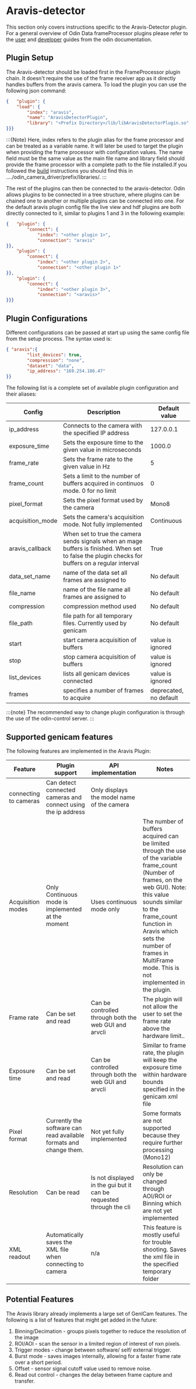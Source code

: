 # Aravis-detector

This section only covers instructions specific to the Aravis-Detector plugin. For a general overview of Odin Data frameProcessor plugins please refer to the [user](https://odin-detector.github.io/odin-data/master/user/explanations/frame-processor.html) and [developer](https://odin-detector.github.io/odin-data/master/developer/how-to/frame-processor-plugin.html) guides from the odin documentation.

## Plugin Setup

The Aravis-detector should be loaded first in the FrameProcessor plugin chain. It doesn't require the use of the frame receiver app as it directly handles buffers from the aravis camera. To load the plugin you can use the following json command:

```json
{   "plugin": {
    "load": {
        "index": "aravis",
        "name": "AravisDetectorPlugin",
        "library": "<Prefix Directory>/lib/libAravisDetectorPlugin.so"
}}}
```

:::{Note}
Here, index refers to the plugin alias for the frame processor and can be treated as a variable name. It will later be used to target the plugin when providing the frame processor with configuration values. The name field must be the same value as the main file name and library field should provide the frame processor with a complete path to the file installed.If you followed the [build](../tutorials/build.md) instructions you should find this in ..../odin_camera_driver/prefix/libraries/.
:::

The rest of the plugins can then be connected to the aravis-detector. Odin allows plugins to be connected in a tree structure, where plugins can be chained one to another or multiple plugins can be connected into one. For the default aravis plugin config file the live view and hdf plugins are both directly connected to it, similar to plugins 1 and 3 in the following example:

```json
{   "plugin": {
        "connect": {
            "index": "<other plugin 1>",
            "connection": "aravis"
}},
    "plugin": {
        "connect": {
            "index": "<other plugin 2>",
            "connection": "<other plugin 1>"
}},
    "plugin": {
        "connect": {
            "index": "<other plugin 3>",
            "connection": "<aravis>"
}}}
```

## Plugin Configurations

Different configurations can be passed at start up using the same config file from the setup process. The syntax used is:

```json
{ "aravis":{
        "list_devices": true,
        "compression": "none",
        "dataset": "data",
        "ip_address": "169.254.186.47"
}}
```

The following list is a complete set of available plugin configuration and their aliases:

| Config | Description| Default value |
|--------|------------|---------------|
| ip_address | Connects to the camera with the specified IP address | 127.0.0.1 |
| exposure_time | Sets the exposure time to the given value in microseconds | 1000.0 |
| frame_rate | Sets the frame rate to the given value in Hz | 5 |
| frame_count | Sets a limit to the number of buffers acquired in continuos mode. 0 for no limit | 0|
| pixel_format | Sets the pixel format used by the camera | Mono8 |
| acquisition_mode | Sets the camera's acquisition mode. Not fully implemented | Continuous |
| aravis_callback | When set to true the camera sends signals when an mage buffers is finished. When set to false the plugin checks for buffers on a regular interval | True |
| data_set_name | name of the data set all frames are assigned to | No default|
| file_name | name of the file name all frames are assigned to | No default |
| compression | compression method used | No default |
| file_path | file path for all temporary files. Currently used by genicam | No default |
| start | start camera acquisition of buffers | value is ignored |
| stop | stop camera acquisition of buffers | value is ignored |
| list_devices | lists all genicam devices connected | value is ignored |
| frames | specifies a number of frames to acquire | deprecated, no default |

:::{note}
The recommended way to change plugin configuration is through the use of the odin-control server.
:::

## Supported genicam features

The following features are implemented in the Aravis Plugin:

| Feature | Plugin support | API implementation | Notes|
|---------|----------------|--------------------|------|
| connecting to cameras| Can detect connected cameras and connect using the ip address | Only displays the model name of the camera| |
| Acquisition modes | Only Continuous mode is implemented at the moment | Uses continuous mode  only | The number of buffers acquired can be limited through the use of the variable frame_count (Number of frames, on the web GUI). Note: this value sounds similar to the frame_count function in Aravis which sets the number of frames in MultiFrame mode. This is not implemented in the plugin.|
| Frame rate | Can be set and read | Can be controlled through both the web GUI and arvcli| The plugin will not allow the user to set the frame rate above the hardware limit..|
| Exposure time | Can be set and read | Can be controlled through both the web GUI and arvcli| Similar to frame rate, the plugin will keep the exposure time within hardware bounds specified in the genicam xml file|
| Pixel format | Currently the software can read available formats and change them. | Not yet fully implemented |Some formats are not supported because they require further processing (Mono12) |
| Resolution | Can be read | Is not displayed in the gui but it can be requested through the cli | Resolution can only be changed through AOI/ROI or Binning which are not yet implemented |
| XML readout | Automatically saves the XML file when connecting to camera | n/a |This feature is mostly useful for trouble shooting. Saves the xml file in the specified temporary folder  |

## Potential Features

The Aravis library already implements a large set of GenICam features. The following is a list of features that might get added in the future:

1. Binning/Decimation - groups pixels together to reduce the resolution of the image
2. ROI/AOI - scan the sensor in a limited region of interest of nxn pixels.
3. Trigger modes - change between software/ self/ external trigger.
4. Burst mode - saves images internally, allowing for a faster frame rate over a short period.
5. Offset - sensor signal cutoff value used to remove noise.
6. Read out control - changes the delay between frame capture and transfer.
